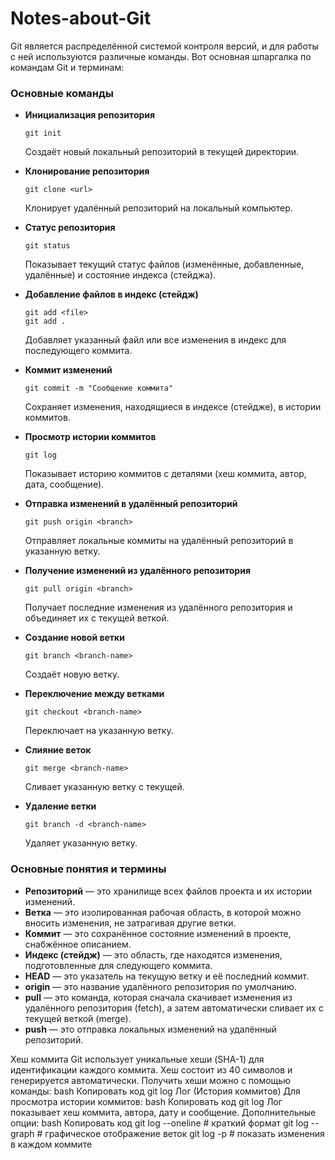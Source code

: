 # Notes-about-Git
Git является распределённой системой контроля версий, и для работы с ней используются различные команды. Вот основная шпаргалка по командам Git и терминам:

### Основные команды

- **Инициализация репозитория**
  ```
  git init
  ```
  Создаёт новый локальный репозиторий в текущей директории.

- **Клонирование репозитория**
  ```
  git clone <url>
  ```
  Клонирует удалённый репозиторий на локальный компьютер.

- **Статус репозитория**
  ```
  git status
  ```
  Показывает текущий статус файлов (изменённые, добавленные, удалённые) и состояние индекса (стейджа).

- **Добавление файлов в индекс (стейдж)**
  ```
  git add <file>
  git add .
  ```
  Добавляет указанный файл или все изменения в индекс для последующего коммита.

- **Коммит изменений**
  ```
  git commit -m "Сообщение коммита"
  ```
  Сохраняет изменения, находящиеся в индексе (стейдже), в истории коммитов.

- **Просмотр истории коммитов**
  ```
  git log
  ```
  Показывает историю коммитов с деталями (хеш коммита, автор, дата, сообщение).

- **Отправка изменений в удалённый репозиторий**
  ```
  git push origin <branch>
  ```
  Отправляет локальные коммиты на удалённый репозиторий в указанную ветку.

- **Получение изменений из удалённого репозитория**
  ```
  git pull origin <branch>
  ```
  Получает последние изменения из удалённого репозитория и объединяет их с текущей веткой.

- **Создание новой ветки**
  ```
  git branch <branch-name>
  ```
  Создаёт новую ветку.

- **Переключение между ветками**
  ```
  git checkout <branch-name>
  ```
  Переключает на указанную ветку.

- **Слияние веток**
  ```
  git merge <branch-name>
  ```
  Сливает указанную ветку с текущей.

- **Удаление ветки**
  ```
  git branch -d <branch-name>
  ```
  Удаляет указанную ветку.

### Основные понятия и термины

- **Репозиторий** — это хранилище всех файлов проекта и их истории изменений.
- **Ветка** — это изолированная рабочая область, в которой можно вносить изменения, не затрагивая другие ветки.
- **Коммит** — это сохранённое состояние изменений в проекте, снабжённое описанием.
- **Индекс (стейдж)** — это область, где находятся изменения, подготовленные для следующего коммита.
- **HEAD** — это указатель на текущую ветку и её последний коммит.
- **origin** — это название удалённого репозитория по умолчанию.
- **pull** — это команда, которая сначала скачивает изменения из удалённого репозитория (fetch), а затем автоматически сливает их с текущей веткой (merge).
- **push** — это отправка локальных изменений на удалённый репозиторий.

Хеш коммита
Git использует уникальные хеши (SHA-1) для идентификации каждого коммита. Хеш состоит из 40 символов и генерируется автоматически.
Получить хеши можно с помощью команды:
bash
Копировать код
git log
Лог (История коммитов)
Для просмотра истории коммитов:
bash
Копировать код
git log
Лог показывает хеш коммита, автора, дату и сообщение.
Дополнительные опции:
bash
Копировать код
git log --oneline   # краткий формат
git log --graph     # графическое отображение веток
git log -p          # показать изменения в каждом коммите
